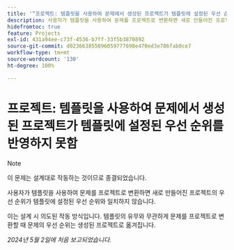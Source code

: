 ```yaml
---
title: '“프로젝트: 템플릿을 사용하여 문제에서 생성된 프로젝트가 템플릿에 설정된 우선 순위를 반영하지 못함”'
description: 사용자가 템플릿을 사용하여 문제를 프로젝트로 변환하면 새로 만들어진 프로젝트의 우선 순위가 템플릿에 설정된 우선 순위와 일치하지 않습니다.
hidefromtoc: true
feature: Projects
exl-id: 431a94ee-c73f-4536-b7ff-33f5b3870892
source-git-commit: d023663855896059777698e470ed3e786fab0ce7
workflow-type: tm+mt
source-wordcount: '130'
ht-degree: 100%

---
```


# 프로젝트: 템플릿을 사용하여 문제에서 생성된 프로젝트가 템플릿에 설정된 우선 순위를 반영하지 못함

>[!NOTE]
>
>이 문제는 설계대로 작동하는 것이므로 종결되었습니다.

사용자가 템플릿을 사용하여 문제를 프로젝트로 변환하면 새로 만들어진 프로젝트의 우선 순위가 템플릿에 설정된 우선 순위와 일치하지 않습니다.

이는 설계 시 의도된 작동 방식입니다. 템플릿의 유무와 무관하게 문제를 프로젝트로 변환할 때 문제의 우선 순위는 생성된 프로젝트로 옮겨집니다.

_2024년 5월 2일에 처음 보고되었습니다._
